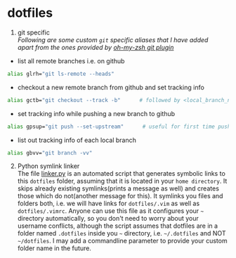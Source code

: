 # dotfiles

1. git specific  
  *Following are some custom `git` specific aliases that I have added  
apart from the ones provided by [oh-my-zsh git plugin](https://github.com/robbyrussell/oh-my-zsh/wiki/Plugin:git)*  

  * list all remote branches i.e. on github  
  ```bash
  alias glrh="git ls-remote --heads"
  ```
  * checkout a new remote branch from github and set tracking info  
  ```bash
  alias gctb="git checkout --track -b"      # followed by <local_branch_name> <origin/remote_branch_name>
  ```
  * set tracking info while pushing a new branch to github
  ```bash
  alias gpsup="git push --set-upstream"      # useful for first time push of new branches
  ```
  * list out tracking info of each local branch
  ```bash
  alias gbvv="git branch -vv" 
  ```  
2. Python symlink linker  
  The file [linker.py](https://github.com/ishankhare07/dotfiles/blob/master/linker.py) is an automated script that generates symbolic links to this `dotfiles` folder, assuming that it is located in your `home directory`. It skips already existing symlinks(prints a message as well) and creates those which do not(another message for this). It symlinks you files and folders both, i.e. we will have links for `dotfiles/.vim` as well as `dotfiles/.vimrc`. Anyone can use this file as it configures your `~` directory automatically, so you don't need to worry about your username conflicts, although the script assumes that dotfiles are in a folder named `.dotfiles` inside you `~` directory, i.e. `~/.dotfiles` and NOT `~/dotfiles`. I may add a commandline parameter to provide your custom folder name in the future.
